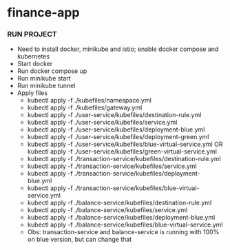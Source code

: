 # finance-app

### RUN PROJECT
- Need to install docker, minikube and istio; enable docker compose and kubernetes
- Start docker
- Run docker compose up
- Run minikube start
- Run minikube tunnel
- Apply files
  - kubectl apply -f ./kubefiles/namespace.yml
  - kubectl apply -f ./kubefiles/gateway.yml
  - kubectl apply -f ./user-service/kubefiles/destination-rule.yml
  - kubectl apply -f ./user-service/kubefiles/service.yml
  - kubectl apply -f ./user-service/kubefiles/deployment-blue.yml
  - kubectl apply -f ./user-service/kubefiles/deployment-green.yml
  - kubectl apply -f ./user-service/kubefiles/blue-virtual-service.yml OR kubectl apply -f ./user-service/kubefiles/green-virtual-service.yml
  - kubectl apply -f ./transaction-service/kubefiles/destination-rule.yml
  - kubectl apply -f ./transaction-service/kubefiles/service.yml
  - kubectl apply -f ./transaction-service/kubefiles/deployment-blue.yml
  - kubectl apply -f ./transaction-service/kubefiles/blue-virtual-service.yml
  - kubectl apply -f ./balance-service/kubefiles/destination-rule.yml
  - kubectl apply -f ./balance-service/kubefiles/service.yml
  - kubectl apply -f ./balance-service/kubefiles/deployment-blue.yml
  - kubectl apply -f ./balance-service/kubefiles/blue-virtual-service.yml
  - Obs: transaction-service and balance-service is running with 100% on blue version, but can change that
